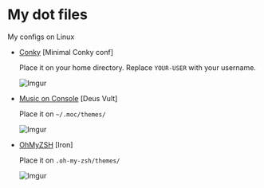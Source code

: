 # My dot files
My configs on Linux

* [Conky](https://github.com/JuanjoSalvador/dotFiles/blob/master/.conkyrc) [Minimal Conky conf]

  Place it on your home directory. Replace `YOUR-USER` with your username.
  
  ![Imgur](http://i.imgur.com/I38GKMI.png)
  
* [Music on Console](https://github.com/JuanjoSalvador/dotFiles/blob/master/deus_vult) [Deus Vult]

  Place it on `~/.moc/themes/`
  
  ![Imgur](http://i.imgur.com/rhg7wWY.png)

* [OhMyZSH](https://github.com/JuanjoSalvador/dotFiles/blob/master/iron.zsh-theme) [Iron]

  Place it on `.oh-my-zsh/themes/`
  
  ![Imgur](http://i.imgur.com/o1Cw9xj.png)
